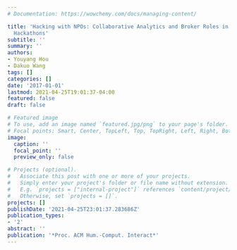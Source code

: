 ```yaml
---
# Documentation: https://wowchemy.com/docs/managing-content/

title: 'Hacking with NPOs: Collaborative Analytics and Broker Roles in Civic Data
  Hackathons'
subtitle: ''
summary: ''
authors:
- Youyang Hou
- Dakuo Wang
tags: []
categories: []
date: '2017-01-01'
lastmod: 2021-04-25T19:01:37-04:00
featured: false
draft: false

# Featured image
# To use, add an image named `featured.jpg/png` to your page's folder.
# Focal points: Smart, Center, TopLeft, Top, TopRight, Left, Right, BottomLeft, Bottom, BottomRight.
image:
  caption: ''
  focal_point: ''
  preview_only: false

# Projects (optional).
#   Associate this post with one or more of your projects.
#   Simply enter your project's folder or file name without extension.
#   E.g. `projects = ["internal-project"]` references `content/project/deep-learning/index.md`.
#   Otherwise, set `projects = []`.
projects: []
publishDate: '2021-04-25T23:01:37.283686Z'
publication_types:
- '2'
abstract: ''
publication: '*Proc. ACM Hum.-Comput. Interact*'
---
```

